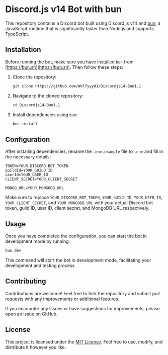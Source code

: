 # Discord.js v14 Bot with bun

This repository contains a Discord bot built using Discord.js v14 and [bun](https://bun.sh), a JavaScript runtime that is significantly faster than Node.js and supports TypeScript.

## Installation

Before running the bot, make sure you have installed `bun` from [https://bun.sh](https://bun.sh). Then follow these steps:

1. Clone the repository:

   ```bash
   git clone https://github.com/Wolfyyy01/Discordjs14-Bun1.1
   ```

2. Navigate to the cloned repository:

   ```bash
   cd Discordjs14-Bun1.1
   ```

3. Install dependencies using `bun`:
   ```bash
   bun install
   ```

## Configuration

After installing dependencies, rename the `.env.example` file to `.env` and fill in the necessary details:

```plaintext
TOKEN=YOUR_DISCORD_BOT_TOKEN
guildId=YOUR_GUILD_ID
userId=YOUR_USER_ID
CLIENT_SECRET=YOUR_CLIENT_SECRET

MONGO_URL=YOUR_MONGODB_URL
```

Make sure to replace `YOUR_DISCORD_BOT_TOKEN`, `YOUR_GUILD_ID`, `YOUR_USER_ID`, `YOUR_CLIENT_SECRET`, and `YOUR_MONGODB_URL` with your actual Discord bot token, guild ID, user ID, client secret, and MongoDB URL respectively.

## Usage

Once you have completed the configuration, you can start the bot in development mode by running:

```bash
bun dev
```

This command will start the bot in development mode, facilitating your development and testing process.

## Contributing

Contributions are welcome! Feel free to fork the repository and submit pull requests with any improvements or additional features.

If you encounter any issues or have suggestions for improvements, please open an issue on GitHub.

## License

This project is licensed under the [MIT License](LICENSE). Feel free to use, modify, and distribute it however you like.
